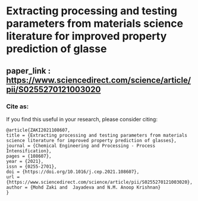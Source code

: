 # Extracting processing and testing parameters from materials science literature for improved property prediction of glasse
## paper_link : https://www.sciencedirect.com/science/article/pii/S0255270121003020


### Cite as:
If you find this useful in your research, please consider citing:
```
@article{ZAKI2021108607,
title = {Extracting processing and testing parameters from materials science literature for improved property prediction of glasses},
journal = {Chemical Engineering and Processing - Process Intensification},
pages = {108607},
year = {2021},
issn = {0255-2701},
doi = {https://doi.org/10.1016/j.cep.2021.108607},
url = {https://www.sciencedirect.com/science/article/pii/S0255270121003020},
author = {Mohd Zaki and  Jayadeva and N.M. Anoop Krishnan}
}
```
